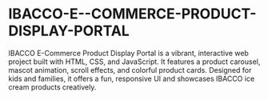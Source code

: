 # IBACCO-E--COMMERCE-PRODUCT-DISPLAY-PORTAL
IBACCO E-Commerce Product Display Portal is a vibrant, interactive web project built with HTML, CSS, and JavaScript. It features a product carousel, mascot animation, scroll effects, and colorful product cards. Designed for kids and families, it offers a fun, responsive UI and showcases IBACCO ice cream products creatively.
